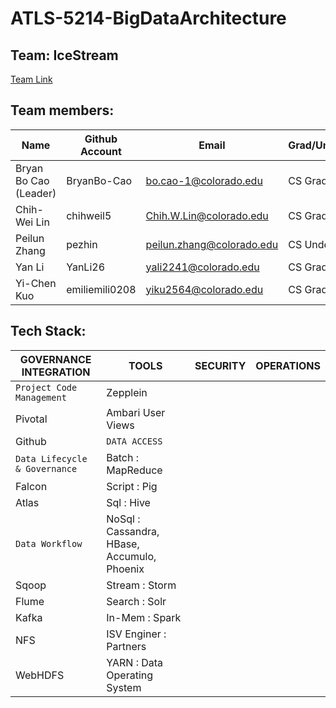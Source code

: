 # ATLS-5214-BigDataArchitecture
## Team: IceStream
[Team Link](https://docs.google.com/spreadsheets/d/1Gv0jFhpdrLyGMqTjAnCv5wOGW3jQOCt-bI6XhQpgD9I/edit)

## Team members:
Name | Github Account | Email | Grad/Undergrad
--- | --- | --- | ---
Bryan Bo Cao (Leader) |	BryanBo-Cao	| bo.cao-1@colorado.edu | CS Grad
Chih-Wei Lin | chihweil5 | Chih.W.Lin@colorado.edu | CS Grad
Peilun Zhang | pezhin	| peilun.zhang@colorado.edu | CS Undergrad																	
Yan Li | YanLi26 | yali2241@colorado.edu| CS Grad
Yi-Chen Kuo |	emiliemili0208 | yiku2564@colorado.edu | CS Grad

## Tech Stack:
GOVERNANCE INTEGRATION | TOOLS | SECURITY | OPERATIONS
--- | --- | --- | ---
`Project Code Management` | Zepplein |
Pivotal | Ambari User Views |
Github | `DATA ACCESS` |
`Data Lifecycle & Governance` | Batch : MapReduce |
Falcon | Script : Pig |
Atlas | Sql : Hive |
`Data Workflow` | NoSql : Cassandra, HBase, Accumulo, Phoenix |
Sqoop | Stream : Storm |
Flume | Search : Solr | 
Kafka | In-Mem : Spark |
NFS | ISV Enginer : Partners |
WebHDFS | YARN : Data Operating System |

